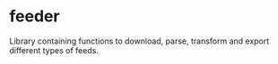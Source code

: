 feeder
======

Library containing functions to download, parse, transform and export different types of feeds.
